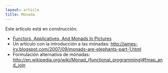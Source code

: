 ```yaml
---
layout: article
title: Monada
---
```


Este artículo está en construcción.

- [Functors, Applicatives, And Monads In Pictures](http://adit.io/posts/2013-04-17-functors,_applicatives,_and_monads_in_pictures.html)
- Un artículo con la introducción a las mónadas: <http://james-iry.blogspot.com/2007/09/monads-are-elephants-part-1.html>
- Formulación alternativa de mónadas: <http://en.wikipedia.org/wiki/Monad_(functional_programming)#fmap_and_join>
